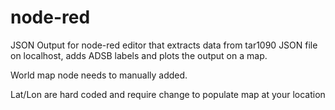 # node-red 

JSON Output for node-red editor that extracts data from tar1090 JSON file on localhost, adds ADSB labels and plots the output on a map. 

World map node needs to manually added. 

Lat/Lon are hard coded and require change to populate map at your location
